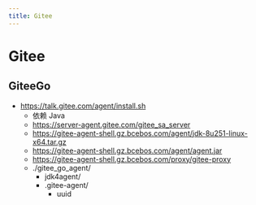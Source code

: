 ```yaml
---
title: Gitee
---
```


# Gitee


## GiteeGo

- https://talk.gitee.com/agent/install.sh
  - 依赖 Java
  - https://server-agent.gitee.com/gitee_sa_server
  - https://gitee-agent-shell.gz.bcebos.com/agent/jdk-8u251-linux-x64.tar.gz
  - https://gitee-agent-shell.gz.bcebos.com/agent/agent.jar
  - https://gitee-agent-shell.gz.bcebos.com/proxy/gitee-proxy
  - ./gitee_go_agent/
    - jdk4agent/
    - .gitee-agent/
      - uuid
